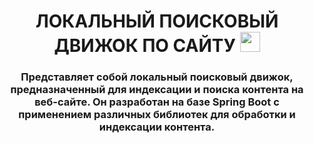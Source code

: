 <h1 align="center">ЛОКАЛЬНЫЙ ПОИСКОВЫЙ ДВИЖОК ПО САЙТУ <a href="https://github.com/vadimsa3/searchengine/tree/master/src/main/java/searchengine" target="_blank"></a> 
<img src="https://github.com/blackcater/blackcater/raw/main/images/Hi.gif" height="32"/></h1>
<h3 align="center">Представляет собой локальный поисковый движок, предназначенный для индексации и поиска контента на веб-сайте. Он разработан на базе Spring Boot c применением различных библиотек для обработки и индексации контента.</h3>
